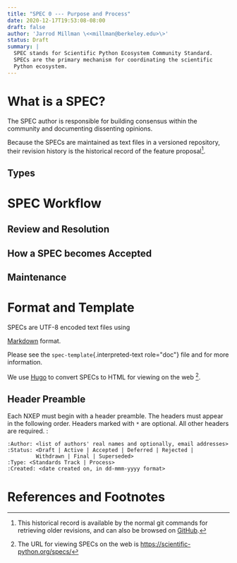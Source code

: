```yaml
---
title: "SPEC 0 --- Purpose and Process"
date: 2020-12-17T19:53:08-08:00
draft: false
author: 'Jarrod Millman \<<millman@berkeley.edu>\>'
status: Draft
summary: |
  SPEC stands for Scientific Python Ecosystem Community Standard.
  SPECs are the primary mechanism for coordinating the scientific
  Python ecosystem.
---
```


What is a SPEC?
===============

The SPEC author is responsible for building consensus within the
community and documenting dissenting opinions.

Because the SPECs are maintained as text files in a versioned
repository, their revision history is the historical record of the
feature proposal[^1].

Types
-----

SPEC Workflow
=============


Review and Resolution
---------------------

How a SPEC becomes Accepted
---------------------------

Maintenance
-----------


Format and Template
===================

SPECs are UTF-8 encoded text files using 

[Markdown](https://www.markdownguide.org/) format.

Please see the `spec-template`{.interpreted-text role="doc"} file and
for more information.

We use [Hugo](https://www.markdownguide.org/) to convert SPECs to HTML
for viewing on the web [^2].


Header Preamble
---------------

Each NXEP must begin with a header preamble. The headers must appear in
the following order. Headers marked with `*` are optional. All other
headers are required. :

    :Author: <list of authors' real names and optionally, email addresses>
    :Status: <Draft | Active | Accepted | Deferred | Rejected |
             Withdrawn | Final | Superseded>
    :Type: <Standards Track | Process>
    :Created: <date created on, in dd-mmm-yyyy format>

References and Footnotes
========================

[^1]: This historical record is available by the normal git commands for
    retrieving older revisions, and can also be browsed on
    [GitHub](https://github.com/scientific-python/scientific-python.org/tree/master/content/specs).

[^2]: The URL for viewing SPECs on the web is
    <https://scientific-python.org/specs/>
